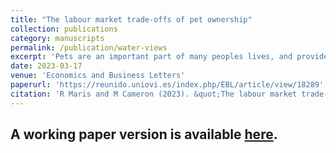 ```yaml
---
title: "The labour market trade-offs of pet ownership"
collection: publications
category: manuscripts
permalink: /publication/water-views
excerpt: 'Pets are an important part of many peoples lives, and provide mental, physical and emotional benefits. However, the costs of pet ownership have received little attention. We investigate the association between pet ownership and wage income using data from the 2018 General Social Survey. We hypothesise that pet ownership may negatively influence income by lowering labour mobility and positively influence income by garnering valuable psychosocial attributes. We analyse interactions between pet ownership and education, pet ownership and housing tenure, and pet ownership and race to further investigate the potential labour mobility channel. Overall, we find that pet ownership decreases wage income and that these negative effects are larger for groups where mobility effects are likely higher.'
date: 2023-03-17
venue: 'Economics and Business Letters'
paperurl: 'https://reunido.uniovi.es/index.php/EBL/article/view/18289'
citation: 'R Maris and M Cameron (2023). &quot;The labour market trade-offs of pet ownership.&quot; <i>Economics and Business Letters</i>. 12(1).'
---
```


## A working paper version is available [here](https://repec.its.waikato.ac.nz/wai/econwp/2203.pdf).
